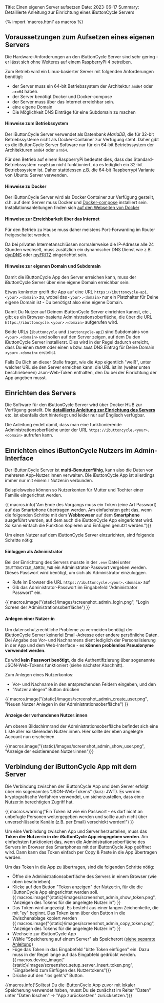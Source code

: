 Title: Einen eigenen Server aufsetzen
Date: 2023-06-17
Summary: Detaillierte Anleitung zur Einrichtung eines iButtonCycle Servers

{% import 'macros.html' as macros %}

## Voraussetzungen zum Aufsetzen eines eigenen Servers

Die Hardware-Anforderungen an den iButtonCycle Server sind sehr gering - er lässt sich ohne Weiteres auf einem RaspberryPi 4 betreiben.

Zum Betrieb wird ein Linux-basierter Server mit folgenden Anforderungen benötigt:

* der Server muss ein 64-bit Betriebssystem der Architektur `amd64` oder `arm64` haben. 
* der Server benötigt Docker und Docker-compose
* der Server muss über das Internet erreichbar sein. 
* eine eigene Domain 
* Die Möglichkeit DNS Einträge für eine Subdomain zu machen

#### Hinweise zum Betriebssystem

Der iButtonCycle Server verwendet als Datenbank *MariaDB*, die für 32-bit Betriebssysteme nicht als Docker-Container zur Verfügung steht. Daher gibt es die iButtonCycle Server Software nur für ein 64-bit Betriebssystem der Architekturen `amd64` oder `arm64`. 

Für den Betrieb auf einem RaspberryPi bedeutet dies, dass das Standard-Betriebssystem `raspbian` nicht funktioniert, da es lediglich ein 32-bit Betriebssystem ist. Daher stattdessen z.B. die 64-bit Raspberrypi Variante von Ubuntu Server verwenden.

#### Hinweise zu Docker

Der iButtonCycle Server wird als Docker Container zur Verfügung gestellt, d.h. auf dem Server muss Docker und [Docker-compose](https://docs.docker.com/compose/) installiert sein. Installationsanleitungen finden sich [auf den Webseiten von Docker](https://www.docker.com)

#### Hinweise zur Erreichbarkeit über das Internet

Für den Betrieb zu Hause muss daher meistens Port-Forwarding im Router freigeschaltet werden. 

Da bei privaten Internetanschlüssen normalerweise die IP-Adresse alle 24 Stunden wechselt, muss zusätzlich ein dynamischer DNS Dienst wie z.B. [dynDNS](https://ddnss.de) oder [myFRITZ](https://myfritz.net) eingerichtet sein.

#### Hinweise zur eigenen Domain und Subdomain

Damit die iButtonCycle App den Server erreichen kann, muss der iButtonCycle Server über eine eigene Domain erreichbar sein. 

Etwas konkreter greift die App auf eine URL `https://ibuttoncycle-api.<your>.<domain>` zu, wobei das `<your>.<domain>` nur ein Platzhalter für Deine eigene Domain ist - Du benötigst also eine eigene Domain.

Damit Du Nutzer auf Deinem iButtonCycle Server einrichten kannst, etc., gibt es ein Browser-basierte Administrationsoberfläche, die über die URL `https://ibuttoncycle.<your>.<domain>` aufgerufen wird.

Beide URLs (`ibuttoncycle` und `ibuttoncycle-api`) sind Subdomains von `<your>.<domain>` und sollen auf den Server zeigen, auf dem Du den iButtonCycle Server installierst. Dies wird in der Regel dadurch erreicht, dass Du einen `CNAME` oder einen `A` bzw. `AAAA` DNS Eintrag für Deine Domain `<your>.<domain>` erstellst. 

Falls Du Dich an dieser Stelle fragst, wie die App eigentlich "weiß", unter welcher URL sie den Server erreichen kann: die URL ist im (weiter unten beschriebenen) Json-Web-Token enthalten, den Du bei der Einrichtung der App angeben musst.

## Einrichten des Servers

Die Software für den iButtonCycle Server wird über Docker HUB zur Verfügung gestellt. Die [**detaillierte Anleitung zur Einrichtung des Servers**](https://hub.docker.com/r/fsalfnerdev/ibuttoncycle-api) etc. ist ebenfalls dort hinterlegt und leider nur auf Englisch verfügbar.

Die Anleitung endet damit, dass man eine funktionierende Administrationsoberfläche unter der URL `https://ibuttoncycle.<your>.<domain>` aufrufen kann.

## Einrichten eines iButtonCycle Nutzers im Admin-Interface

Der iButtonCycle Server ist **multi-Benutzerfähig**, kann also die Daten von mehreren App-Nutzer:innen verwalten. Die iButtonCycle App ist allerdings immer nur mit einem:r Nutzer:in verbunden. 

Beispielsweise können so Nutzerkonten für Mutter und Tochter einer Familie eingerichtet werden.

{{ macros.info("Am Ende des Vorgangs muss ein Token (eine Art Passwort) auf das Smartphone übertragen werden. Am einfachsten geht das, wenn die folgenden Schritte mit dem <strong>Webbrowser</strong> auf dem <strong>Smartphone</strong> ausgeführt werden, auf dem auch die iButtonCycle App eingerichtet wird. So kann einfach die Funktion Kopieren und Einfügen genutzt werden.")}}

Um einen Nutzer auf dem iButtonCycle Server einzurichten, sind folgende Schritte nötig:

#### Einloggen als Administrator

Bei der Einrichtung des Servers musste in der `.env` Datei unter `IBUTTONCYCLE_ADMIN_PWD` ein Administrator-Passwort vergeben werden. Dieses Passwort wird benötigt, um sich als Administrator einzuloggen.

* Rufe im Browser die URL `https://ibuttoncycle.<your>.<domain>` auf
* Gib das Administrator-Passwort im Eingabefeld "Administrator Passwort" ein.

{{ macros.image("{static}/images/screenshot_admin_login.png", "Login Screen der Administrationsoberfläche") }}

#### Anlegen einer Nutzer:in

Um datenschutzrechtliche Probleme zu vermeiden benötigt der iButtonCycle Server keinerlei Email-Adresse oder andere persönliche Daten. Dei Angabe des Vor- und Nachnamens dient lediglich der Personalisierung in der App und dem Web-Interface - es **können problemlos Pseudonyme verwendet werden**.

Es wird **kein Passwort benötigt**, da die Authentifizierung über sogenannte JSON-Web-Tokens funktioniert (siehe nächster Abschnitt).

Zum Anlegen eines Nutzerkontos:

* Vor- und Nachname in den entsprechenden Feldern eingeben, und den
* "Nutzer anlegen" Button drücken

{{ macros.image("{static}/images/screenshot_admin_create_user.png", "Neuen Nutzer Anlegen in der Administrationsoberfläche") }}

#### Anzeige der vorhandenen Nutzer:innen

Am oberen Bildschirmrand der Administrationsoberfläche befindet sich eine Liste aller existierenden Nutzer:innen. Hier sollte der eben angelegte Account nun erscheinen.

{{macros.image("{static}/images/screenshot_admin_show_user.png", "Anzeige der existierenden Nutzer:innen")}}

## Verbindung der iButtonCycle App mit dem Server

Die Verbindung zwischen der iButtonCycle App und dem Server erfolgt über ein sogenanntes "JSON-Web-Tokens" (kurz: JWT). Es werden kryptografische Verfahren verwendet, um sicherzustellen, dass ein:e Nutzer:in berechtigten Zugriff hat.

{{ macros.warning("Ein Token ist wie ein Passwort - es darf nicht an unbefugte Personen weitergegeben werden und sollte auch nicht über unverschlüsselte Kanäle (z.B. per Email) verschickt werden!") }}

Um eine Verbindung zwischen App und Server herzustellen, muss das **Token der Nutzer:in in der iButtonCycle App eingegeben werden**. Am einfachsten funktioniert das, wenn die Administrationsoberfläche des Servers im Browser des Smartphones mit der iButtonCycle App geöffnet wird. Dann kann das Token einfach per Copy & Paste in die App übertragen werden.

Um das Token in die App zu übertragen, sind die folgenden Schritte nötig:

<ul>
<li>Öffne die Administrationsoberfläche des Servers in einem Browser (wie oben beschrieben).</li>
<li>Klicke auf den Button "Token anzeigen" der Nutzer:in, für die die iButtonCycle App eingerichtet werden soll.<br/>
{{ macros.image("{static}/images/screenshot_admin_show_token.png", "Anzeigen des Tokens für die angelegte Nutzer:in") }}
</li>
<li>Das Token wird angezeigt. Es besteht aus einer langen Zeichenkette, die mit "ey" beginnt. Das Token kann über den Button in die Zwischenablage kopiert werden<br/>
{{ macros.image("{static}/images/screenshot_admin_copy_token.png", "Anzeigen des Tokens für die angelegte Nutzer:in") }}
</li>
<li>Wechsele zur iButtonCycle App</li>
<li>Wähle "Speicherung auf einem Server" als Speicherort (<a href="{filename}step-by-step.md">siehe separate Anleitung</a>)</li>
<li>Füge das Token in das Eingabefeld "bitte Token einfügen" ein. Dazu muss in der Regel lange auf das Eingabfeld gedrückt werden.<br/>
{{ macros.device_image("{static}/images/screenshot_setup_server_insert_token.png", "Eingabefeld zum Einfügen des Nutzertokens")}}
</li>
<li>Drücke auf den "los geht's" Button.</li>
</ul>

{{macros.info('Solltest Du die iButtonCycle App zuvor mit lokaler Speicherung verwendet haben, musst Du sie zunächst im Reiter "Daten" unter "Daten löschen" -> "App zurücksetzen" zurücksetzen.')}}




